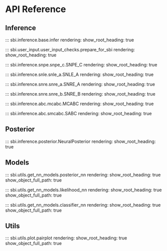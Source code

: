 # API Reference

## Inference

::: sbi.inference.base.infer
    rendering:
      show_root_heading: true

::: sbi.user_input.user_input_checks.prepare_for_sbi
    rendering:
      show_root_heading: true

::: sbi.inference.snpe.snpe_c.SNPE_C
    rendering:
      show_root_heading: true

::: sbi.inference.snle.snle_a.SNLE_A
    rendering:
      show_root_heading: true

::: sbi.inference.snre.snre_a.SNRE_A
    rendering:
      show_root_heading: true

::: sbi.inference.snre.snre_b.SNRE_B
    rendering:
      show_root_heading: true

::: sbi.inference.abc.mcabc.MCABC
    rendering:
      show_root_heading: true

::: sbi.inference.abc.smcabc.SABC
    rendering:
      show_root_heading: true

## Posterior

::: sbi.inference.posterior.NeuralPosterior
    rendering:
      show_root_heading: true

## Models

::: sbi.utils.get_nn_models.posterior_nn
    rendering:
      show_root_heading: true
      show_object_full_path: true

::: sbi.utils.get_nn_models.likelihood_nn
    rendering:
      show_root_heading: true
      show_object_full_path: true

::: sbi.utils.get_nn_models.classifier_nn
    rendering:
      show_root_heading: true
      show_object_full_path: true

## Utils

::: sbi.utils.plot.pairplot
    rendering:
      show_root_heading: true
      show_object_full_path: true
